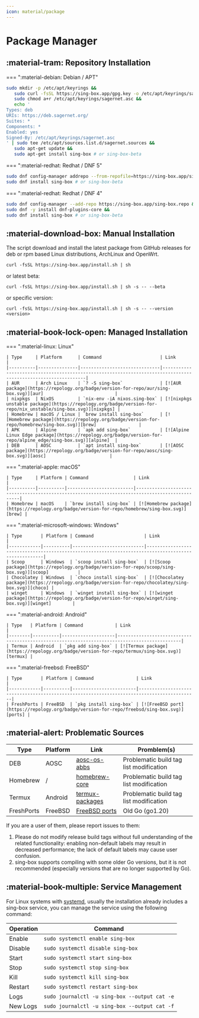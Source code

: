 ```yaml
---
icon: material/package
---
```


# Package Manager

## :material-tram: Repository Installation

=== ":material-debian: Debian / APT"

   ```bash
   sudo mkdir -p /etc/apt/keyrings &&
      sudo curl -fsSL https://sing-box.app/gpg.key -o /etc/apt/keyrings/sagernet.asc &&
      sudo chmod a+r /etc/apt/keyrings/sagernet.asc &&
      echo '
   Types: deb
   URIs: https://deb.sagernet.org/
   Suites: *
   Components: *
   Enabled: yes
   Signed-By: /etc/apt/keyrings/sagernet.asc
   ' | sudo tee /etc/apt/sources.list.d/sagernet.sources &&
      sudo apt-get update &&
      sudo apt-get install sing-box # or sing-box-beta
   ```

=== ":material-redhat: Redhat / DNF 5"

   ```bash
   sudo dnf config-manager addrepo --from-repofile=https://sing-box.app/sing-box.repo &&
   sudo dnf install sing-box # or sing-box-beta
   ```

=== ":material-redhat: Redhat / DNF 4"

   ```bash
   sudo dnf config-manager --add-repo https://sing-box.app/sing-box.repo &&
   sudo dnf -y install dnf-plugins-core &&
   sudo dnf install sing-box # or sing-box-beta
   ```

## :material-download-box: Manual Installation

   The script download and install the latest package from GitHub releases for deb or rpm based Linux distributions, ArchLinux and OpenWrt.
   
   ```shell
   curl -fsSL https://sing-box.app/install.sh | sh
   ```
   
   or latest beta:
   
   ```shell
   curl -fsSL https://sing-box.app/install.sh | sh -s -- --beta
   ```
   
   or specific version:
   
   ```shell
   curl -fsSL https://sing-box.app/install.sh | sh -s -- --version <version>
   ```

## :material-book-lock-open: Managed Installation

=== ":material-linux: Linux"

    | Type     | Platform      | Command                      | Link                                                                                                          |
    |----------|---------------|------------------------------|---------------------------------------------------------------------------------------------------------------|
    | AUR      | Arch Linux    | `? -S sing-box`              | [![AUR package](https://repology.org/badge/version-for-repo/aur/sing-box.svg)][aur]                           |
    | nixpkgs  | NixOS         | `nix-env -iA nixos.sing-box` | [![nixpkgs unstable package](https://repology.org/badge/version-for-repo/nix_unstable/sing-box.svg)][nixpkgs] |
    | Homebrew | macOS / Linux | `brew install sing-box`      | [![Homebrew package](https://repology.org/badge/version-for-repo/homebrew/sing-box.svg)][brew]                |
    | APK      | Alpine        | `apk add sing-box`           | [![Alpine Linux Edge package](https://repology.org/badge/version-for-repo/alpine_edge/sing-box.svg)][alpine]  |
    | DEB      | AOSC          | `apt install sing-box`       | [![AOSC package](https://repology.org/badge/version-for-repo/aosc/sing-box.svg)][aosc]                        |

=== ":material-apple: macOS"

    | Type     | Platform | Command                 | Link                                                                                           |
    |----------|----------|-------------------------|------------------------------------------------------------------------------------------------|
    | Homebrew | macOS    | `brew install sing-box` | [![Homebrew package](https://repology.org/badge/version-for-repo/homebrew/sing-box.svg)][brew] |

=== ":material-microsoft-windows: Windows"

    | Type       | Platform | Command                   | Link                                                                                                |
    |------------|----------|---------------------------|-----------------------------------------------------------------------------------------------------|
    | Scoop      | Windows  | `scoop install sing-box`  | [![Scoop package](https://repology.org/badge/version-for-repo/scoop/sing-box.svg)][scoop]           |
    | Chocolatey | Windows  | `choco install sing-box`  | [![Chocolatey package](https://repology.org/badge/version-for-repo/chocolatey/sing-box.svg)][choco] |
    | winget     | Windows  | `winget install sing-box` | [![winget package](https://repology.org/badge/version-for-repo/winget/sing-box.svg)][winget]        |

=== ":material-android: Android"

    | Type   | Platform | Command            | Link                                                                                         |
    |--------|----------|--------------------|----------------------------------------------------------------------------------------------|
    | Termux | Android  | `pkg add sing-box` | [![Termux package](https://repology.org/badge/version-for-repo/termux/sing-box.svg)][termux] |

=== ":material-freebsd: FreeBSD"

    | Type       | Platform | Command                | Link                                                                                       |
    |------------|----------|------------------------|--------------------------------------------------------------------------------------------|
    | FreshPorts | FreeBSD  | `pkg install sing-box` | [![FreeBSD port](https://repology.org/badge/version-for-repo/freebsd/sing-box.svg)][ports] |

## :material-alert: Problematic Sources

| Type       | Platform | Link                                                                                      | Promblem(s)                             |
|------------|----------|-------------------------------------------------------------------------------------------|-----------------------------------------|
| DEB        | AOSC     | [aosc-os-abbs](https://github.com/AOSC-Dev/aosc-os-abbs/tree/stable/app-network/sing-box) | Problematic build tag list modification |
| Homebrew   | /        | [homebrew-core][brew]                                                                     | Problematic build tag list modification |
| Termux     | Android  | [termux-packages][termux]                                                                 | Problematic build tag list modification |
| FreshPorts | FreeBSD  | [FreeBSD ports][ports]                                                                    | Old Go  (go1.20)                        |

If you are a user of them, please report issues to them:

1. Please do not modify release build tags without full understanding of the related functionality: enabling non-default
   labels may result in decreased performance; the lack of default labels may cause user confusion.
2. sing-box supports compiling with some older Go versions, but it is not recommended (especially versions that are no
   longer supported by Go).

## :material-book-multiple: Service Management

For Linux systems with [systemd][systemd], usually the installation already includes a sing-box service,
you can manage the service using the following command:

| Operation | Command                                       |
|-----------|-----------------------------------------------|
| Enable    | `sudo systemctl enable sing-box`              |
| Disable   | `sudo systemctl disable sing-box`             |
| Start     | `sudo systemctl start sing-box`               |
| Stop      | `sudo systemctl stop sing-box`                |
| Kill      | `sudo systemctl kill sing-box`                |
| Restart   | `sudo systemctl restart sing-box`             |
| Logs      | `sudo journalctl -u sing-box --output cat -e` |
| New Logs  | `sudo journalctl -u sing-box --output cat -f` |

[alpine]: https://pkgs.alpinelinux.org/packages?name=sing-box

[aur]: https://aur.archlinux.org/packages/sing-box

[nixpkgs]: https://github.com/NixOS/nixpkgs/blob/nixos-unstable/pkgs/tools/networking/sing-box/default.nix

[brew]: https://formulae.brew.sh/formula/sing-box

[openwrt]: https://github.com/openwrt/packages/tree/master/net/sing-box

[immortalwrt]: https://github.com/immortalwrt/packages/tree/master/net/sing-box

[choco]: https://chocolatey.org/packages/sing-box

[scoop]: https://github.com/ScoopInstaller/Main/blob/master/bucket/sing-box.json

[winget]: https://github.com/microsoft/winget-pkgs/tree/master/manifests/s/SagerNet/sing-box

[termux]: https://github.com/termux/termux-packages/tree/master/packages/sing-box

[ports]: https://www.freshports.org/net/sing-box

[aosc]: https://packages.aosc.io/packages/sing-box

[systemd]: https://systemd.io/
